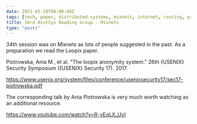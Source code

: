 ```yaml
---
date: 2021-05-10T00:00:00Z
tags: [tech, paper, distributed-systems, mixnets, internet, routing, privacy, security]
title: 34rd DistSys Reading Group - Mixnets
type: "posts"
---
```


34th session was on Mixnets as lots of people suggested in the past. As a
preparation we read the Loopix paper.

Piotrowska, Ania M., et al. "The loopix anonymity system." 26th {USENIX}
Security Symposium ({USENIX} Security 17). 2017.

https://www.usenix.org/system/files/conference/usenixsecurity17/sec17-piotrowska.pdf

The corresponding talk by Ania Piotrowska is very much worth watching as an
additional resource.

https://www.youtube.com/watch?v=R-yEqLX_UvI
